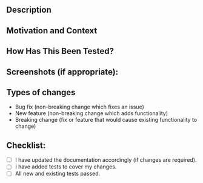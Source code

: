 <!--- Provide a general summary of your changes in the Title above -->

## Description
<!--- Describe your changes in detail -->


## Motivation and Context
<!--- Why is this change required? What problem does it solve? -->
<!--- If it fixes an open issue, please link to the issue here. -->


## How Has This Been Tested?
<!--- Please describe in detail how you tested your changes. -->
<!--- Include details of your testing environment, and the tests you ran to -->
<!--- see how your change affects other areas of the code, etc. -->


## Screenshots (if appropriate):
<!--- Drag-and-drop any relevant screenshots here, if applicable. -->


## Types of changes
<!--- What types of changes does your code introduce? Remove any that do not apply: -->
- Bug fix (non-breaking change which fixes an issue)
- New feature (non-breaking change which adds functionality)
- Breaking change (fix or feature that would cause existing functionality to change)


## Checklist:
<!--- After submitting the PR, check all of the boxes that apply. -->
<!--- You may remove any that do not apply. -->
<!--- If you're unsure about any of these, don't hesitate to ask. We're here to help! -->
- [ ] I have updated the documentation accordingly (if changes are required).
- [ ] I have added tests to cover my changes.
- [ ] All new and existing tests passed.
